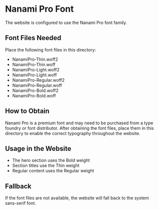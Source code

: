# Nanami Pro Font

The website is configured to use the Nanami Pro font family.

## Font Files Needed

Place the following font files in this directory:

- NanamiPro-Thin.woff2
- NanamiPro-Thin.woff
- NanamiPro-Light.woff2
- NanamiPro-Light.woff
- NanamiPro-Regular.woff2
- NanamiPro-Regular.woff
- NanamiPro-Bold.woff2
- NanamiPro-Bold.woff

## How to Obtain

Nanami Pro is a premium font and may need to be purchased from a type foundry or font distributor. After obtaining the font files, place them in this directory to enable the correct typography throughout the website.

## Usage in the Website

- The hero section uses the Bold weight
- Section titles use the Thin weight
- Regular content uses the Regular weight

## Fallback

If the font files are not available, the website will fall back to the system sans-serif font. 